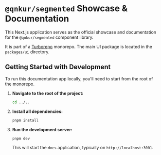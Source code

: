 # `@qnkur/segmented` Showcase & Documentation

This Next.js application serves as the official showcase and documentation for the `@qnkur/segmented` component library.

It is part of a [Turborepo](https://turbo.build/repo) monorepo. The main UI package is located in the `packages/ui` directory.

## Getting Started with Development

To run this documentation app locally, you'll need to start from the root of the monorepo.

1.  **Navigate to the root of the project:**

    ```bash
    cd ../..
    ```

2.  **Install all dependencies:**

    ```bash
    pnpm install
    ```

3.  **Run the development server:**

    ```bash
    pnpm dev
    ```

    This will start the `docs` application, typically on `http://localhost:3001`.
